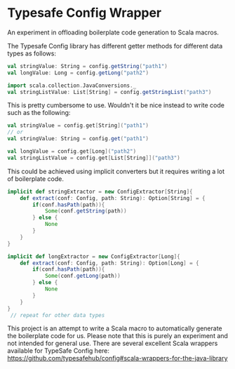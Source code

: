 Typesafe Config Wrapper
=======================

An experiment in offloading boilerplate code generation to Scala macros.

The Typesafe Config library has different getter methods for different data types as follows:

```scala
val stringValue: String = config.getString("path1")
val longValue: Long = config.getLong("path2")

import scala.collection.JavaConversions._
val stringListValue: List[String] = config.getStringList("path3") 
```

This is pretty cumbersome to use. Wouldn't it be nice instead to write code such as the following:

```scala
val stringValue = config.get[String]("path1")
// or
val stringValue: String = config.get("path1")

val longValue = config.get[Long]("path2")
val stringListValue = config.get[List[String]]("path3")
```

This could be achieved using implicit converters but it requires writing a lot of boilerplate code.

```scala
implicit def stringExtractor = new ConfigExtractor[String]{ 
    def extract(conf: Config, path: String): Option[String] = {
        if(conf.hasPath(path)){
            Some(conf.getString(path))
        } else {
            None
        }
    }
}

implicit def longExtractor = new ConfigExtractor[Long]{ 
    def extract(conf: Config, path: String): Option[Long] = {
        if(conf.hasPath(path)){
            Some(conf.getLong(path))
        } else {
            None
        }
    }
}
 // repeat for other data types

```

This project is an attempt to write a Scala macro to automatically generate the boilerplate code for us. Please note that 
this is purely an experiment and not intended for general use. There are several excellent Scala wrappers available for 
TypeSafe Config here: https://github.com/typesafehub/config#scala-wrappers-for-the-java-library


